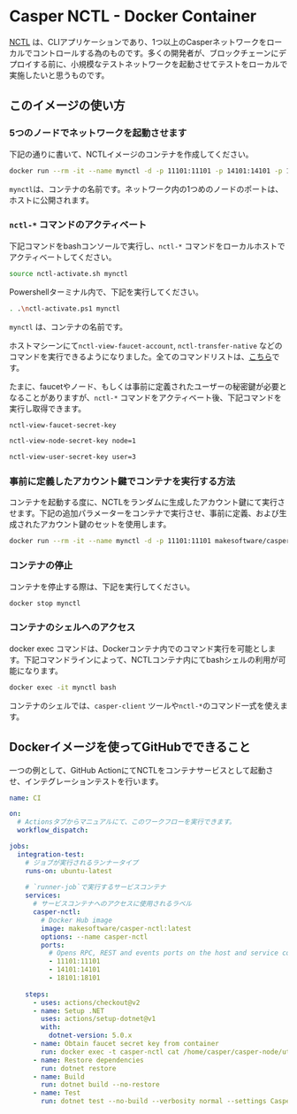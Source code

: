 # Casper NCTL - Docker Container

[NCTL](https://github.com/casper-network/casper-node/tree/release-1.4.3/utils/nctl) は、CLIアプリケーションであり、1つ以上のCasperネットワークをローカルでコントロールする為のものです。多くの開発者が、ブロックチェーンにデプロイする前に、小規模なテストネットワークを起動させてテストをローカルで実施したいと思うものです。

## このイメージの使い方

### 5つのノードでネットワークを起動させます

下記の通りに書いて、NCTLイメージのコンテナを作成してください。

```bash
docker run --rm -it --name mynctl -d -p 11101:11101 -p 14101:14101 -p 18101:18101 makesoftware/casper-nctl
```

`mynctl`は、コンテナの名前です。ネットワーク内の1つめのノードのポートは、ホストに公開されます。

### `nctl-*` コマンドのアクティベート

下記コマンドをbashコンソールで実行し、`nctl-*` コマンドをローカルホストでアクティベートしてください。

```bash
source nctl-activate.sh mynctl
```

Powershellターミナル内で、下記を実行してください。

```bash
. .\nctl-activate.ps1 mynctl
```

`mynctl` は、コンテナの名前です。

ホストマシーンにて`nctl-view-faucet-account`, `nctl-transfer-native` などのコマンドを実行できるようになりました。全てのコマンドリストは、[こちら](https://github.com/casper-network/casper-node/blob/release-1.4.3/utils/nctl/docs/commands.md)です。

たまに、faucetやノード、もしくは事前に定義されたユーザーの秘密鍵が必要となることがありますが、`nctl-*` コマンドをアクティベート後、下記コマンドを実行し取得できます。

```bash
nctl-view-faucet-secret-key
```

```bash
nctl-view-node-secret-key node=1
```

```bash
nctl-view-user-secret-key user=3
```

### 事前に定義したアカウント鍵でコンテナを実行する方法

コンテナを起動する度に、NCTLをランダムに生成したアカウント鍵にて実行させます。下記の追加パラメーターをコンテナで実行させ、事前に定義、および生成されたアカウント鍵のセットを使用します。

```bash
docker run --rm -it --name mynctl -d -p 11101:11101 makesoftware/casper-nctl /bin/bash -c "/home/casper/restart-with-predefined-accounts.sh"
```

### コンテナの停止

コンテナを停止する際は、下記を実行してください。

```bash
docker stop mynctl
```

### コンテナのシェルへのアクセス

docker exec コマンドは、Dockerコンテナ内でのコマンド実行を可能とします。下記コマンドラインによって、NCTLコンテナ内にてbashシェルの利用が可能になります。

```bash
docker exec -it mynctl bash
```

コンテナのシェルでは、`casper-client` ツールや`nctl-*`のコマンド一式を使えます。


## Dockerイメージを使ってGitHubでできること

一つの例として、GitHub ActionにてNCTLをコンテナサービスとして起動させ、インテグレーションテストを行います。

```yaml
name: CI

on:
  # Actionsタブからマニュアルにて、このワークフローを実行できます。
  workflow_dispatch:

jobs:
  integration-test:
    # ジョブが実行されるランナータイプ
    runs-on: ubuntu-latest
    
    # `runner-job`で実行するサービスコンテナ
    services:
      # サービスコンテナへのアクセスに使用されるラベル
      casper-nctl:
        # Docker Hub image
        image: makesoftware/casper-nctl:latest
        options: --name casper-nctl
        ports:
          # Opens RPC, REST and events ports on the host and service container
          - 11101:11101
          - 14101:14101
          - 18101:18101
          
    steps:
      - uses: actions/checkout@v2
      - name: Setup .NET
        uses: actions/setup-dotnet@v1
        with:
          dotnet-version: 5.0.x
      - name: Obtain faucet secret key from container
        run: docker exec -t casper-nctl cat /home/casper/casper-node/utils/nctl/assets/net-1/faucet/secret_key.pem > Casper.Network.SDK.Test/TestData/faucetact.pem
      - name: Restore dependencies
        run: dotnet restore
      - name: Build
        run: dotnet build --no-restore
      - name: Test
        run: dotnet test --no-build --verbosity normal --settings Casper.Network.SDK.Test/test.runsettings --filter="TestCategory=NCTL" 
```
